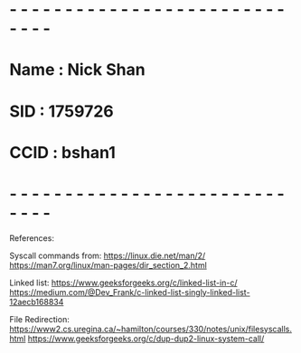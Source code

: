 # - - - - - - - - - - - - - - - - - - - - - - - - - - - - -
# Name : Nick Shan
# SID : 1759726
# CCID : bshan1
# - - - - - - - - - - - - - - - - - - - - - - - - - - - - -



References:

Syscall commands from:
https://linux.die.net/man/2/
https://man7.org/linux/man-pages/dir_section_2.html

Linked list:
https://www.geeksforgeeks.org/c/linked-list-in-c/
https://medium.com/@Dev_Frank/c-linked-list-singly-linked-list-12aecb168834

File Redirection:
https://www2.cs.uregina.ca/~hamilton/courses/330/notes/unix/filesyscalls.html
https://www.geeksforgeeks.org/c/dup-dup2-linux-system-call/
